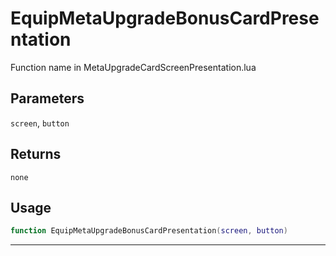 # EquipMetaUpgradeBonusCardPresentation
Function name in MetaUpgradeCardScreenPresentation.lua
## Parameters
`screen`, `button`
## Returns
`none`
## Usage
```lua
function EquipMetaUpgradeBonusCardPresentation(screen, button)
```
---
